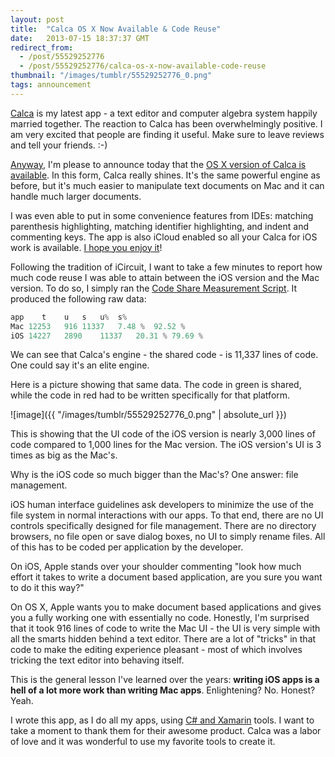```yaml
---
layout: post
title:  "Calca OS X Now Available & Code Reuse"
date:   2013-07-15 18:37:37 GMT
redirect_from:
  - /post/55529252776
  - /post/55529252776/calca-os-x-now-available-code-reuse
thumbnail: "/images/tumblr/55529252776_0.png"
tags: announcement
---
```




[Calca](http://calca.io) is my latest app - a text editor and computer algebra system happily married together. The reaction to Calca has been overwhelmingly positive. I am very excited that people are finding it useful. Make sure to leave reviews and tell your friends. :-)

[Anyway](http://marco.org), I'm please to announce today that the [OS X version of Calca is available](https://itunes.apple.com/us/app/calca/id635758264?ls=1&mt=12). In this form, Calca really shines. It's the same powerful engine as before, but it's much easier to manipulate text documents on Mac and it can handle much larger documents.

I was even able to put in some convenience features from IDEs: matching parenthesis highlighting, matching identifier highlighting, and indent and commenting keys. The app is also iCloud enabled so all your Calca for iOS work is available. [I hope you enjoy it](http://calca.io)!

Following the tradition of iCircuit, I want to take a few minutes to report how much code reuse I was able to attain between the iOS version and the Mac version. To do so, I simply ran the [Code Share Measurement Script](https://gist.github.com/praeclarum/1608597). It produced the following raw data:

```csharp
app    t	u	s	u%	s%
Mac	12253	916	11337	7.48 %	92.52 %
iOS	14227	2890	11337	20.31 %	79.69 %
```


We can see that Calca's engine - the shared code - is 11,337 lines of code. One could say it's an elite engine.

Here is a picture showing that same data. The code in green is shared, while the code in red had to be written specifically for that platform.

![image]({{ "/images/tumblr/55529252776_0.png" | absolute_url }})

This is showing that the UI code of the iOS version is nearly 3,000 lines of code compared to 1,000 lines for the Mac version. The iOS version's UI is 3 times as big as the Mac's.

Why is the iOS code so much bigger than the Mac's? One answer: file management.

iOS human interface guidelines ask developers to minimize the use of the file system in normal interactions with our apps. To that end, there are no UI controls specifically designed for file management. There are no directory browsers, no file open or save dialog boxes, no UI to simply rename files. All of this has to be coded per application by the developer.

On iOS, Apple stands over your shoulder commenting "look how much effort it takes to write a document based application, are you sure you want to do it this way?"

On OS X, Apple wants you to make document based applications and gives you a fully working one with essentially no code. Honestly, I'm surprised that it took 916 lines of code to write the Mac UI - the UI is very simple with all the smarts hidden behind a text editor. There are a lot of "tricks" in that code to make the editing experience pleasant - most of which involves tricking the text editor into behaving itself.

This is the general lesson I've learned over the years: **writing iOS apps is a hell of a lot more work than writing Mac apps**. Enlightening? No. Honest? Yeah.

I wrote this app, as I do all my apps, using [C# and Xamarin](http://xamarin.com/ios) tools. I want to take a moment to thank them for their awesome product. Calca was a labor of love and it was wonderful to use my favorite tools to create it.
